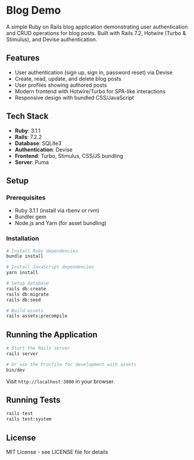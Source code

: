 # Blog Demo

A simple Ruby on Rails blog application demonstrating user authentication and CRUD operations for blog posts. Built with Rails 7.2, Hotwire (Turbo & Stimulus), and Devise authentication.

## Features

- User authentication (sign up, sign in, password reset) via Devise
- Create, read, update, and delete blog posts
- User profiles showing authored posts
- Modern frontend with Hotwire/Turbo for SPA-like interactions
- Responsive design with bundled CSS/JavaScript

## Tech Stack

- **Ruby**: 3.1.1
- **Rails**: 7.2.2
- **Database**: SQLite3
- **Authentication**: Devise
- **Frontend**: Turbo, Stimulus, CSS/JS bundling
- **Server**: Puma

## Setup

### Prerequisites

- Ruby 3.1.1 (install via rbenv or rvm)
- Bundler gem
- Node.js and Yarn (for asset bundling)

### Installation

```bash
# Install Ruby dependencies
bundle install

# Install JavaScript dependencies
yarn install

# Setup database
rails db:create
rails db:migrate
rails db:seed

# Build assets
rails assets:precompile
```

## Running the Application

```bash
# Start the Rails server
rails server

# Or use the Procfile for development with assets
bin/dev
```

Visit `http://localhost:3000` in your browser.

## Running Tests

```bash
rails test
rails test:system
```

## License

MIT License - see LICENSE file for details
